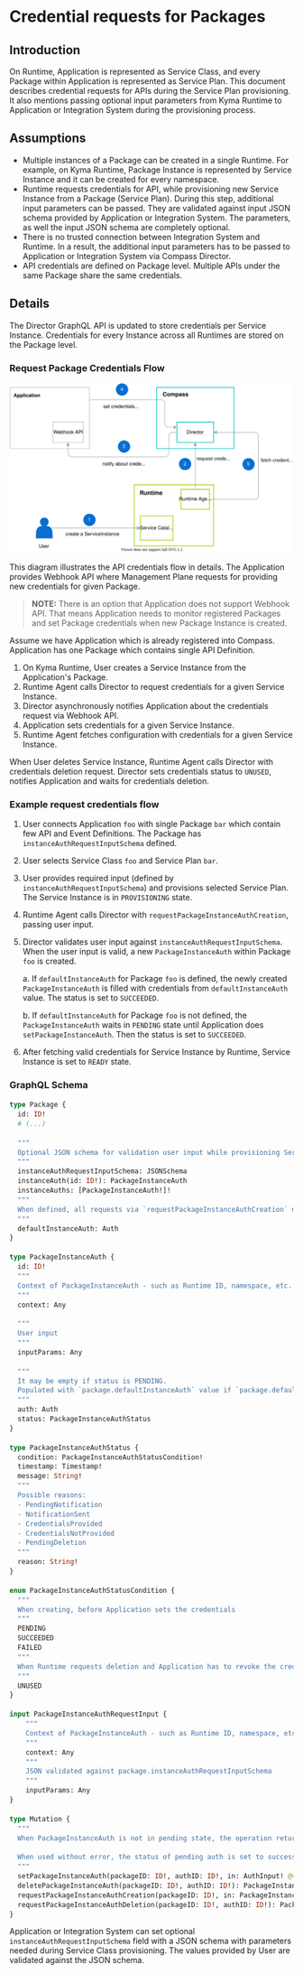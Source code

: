 # Credential requests for Packages

## Introduction

On Runtime, Application is represented as Service Class, and every Package within Application is represented as Service Plan. This document describes credential requests for APIs during the Service Plan provisioning. It also mentions passing optional input parameters from Kyma Runtime to Application or Integration System during the provisioning process.

## Assumptions

- Multiple instances of a Package can be created in a single Runtime. For example, on Kyma Runtime, Package Instance is represented by Service Instance and it can be created for every namespace.
- Runtime requests credentials for API, while provisioning new Service Instance from a Package (Service Plan). During this step, additional input parameters can be passed. They are validated against input JSON schema provided by Application or Integration System. The parameters, as well the input JSON schema are completely optional.
- There is no trusted connection between Integration System and Runtime. In a result, the additional input parameters has to be passed to Application or Integration System via Compass Director.
- API credentials are defined on Package level. Multiple APIs under the same Package share the same credentials.

## Details

The Director GraphQL API is updated to store credentials per Service Instance. Credentials for every Instance across all Runtimes are stored on the Package level.

### Request Package Credentials Flow

![API Credentials Flow](./assets/api-credentials-flow.svg)

This diagram illustrates the API credentials flow in details. The Application provides Webhook API where Management Plane requests for providing new credentials for given Package.

> **NOTE:** There is an option that Application does not support Webhook API. That means Application needs to monitor registered Packages and set Package credentials when new Package Instance is created.

Assume we have Application which is already registered into Compass. Application has one Package which contains single API Definition.

1. On Kyma Runtime, User creates a Service Instance from the Application's Package.
1. Runtime Agent calls Director to request credentials for a given Service Instance.
1. Director asynchronously notifies Application about the credentials request via Webhook API.
1. Application sets credentials for a given Service Instance.
1. Runtime Agent fetches configuration with credentials for a given Service Instance.

When User deletes Service Instance, Runtime Agent calls Director with credentials deletion request. Director sets credentials status to `UNUSED`, notifies Application and waits for credentials deletion.

### Example request credentials flow

1. User connects Application `foo` with single Package `bar` which contain few API and Event Definitions. The Package has `instanceAuthRequestInputSchema` defined.
1. User selects Service Class `foo` and Service Plan `bar`.
1. User provides required input (defined by `instanceAuthRequestInputSchema`) and provisions selected Service Plan. The Service Instance is in `PROVISIONING` state.
1. Runtime Agent calls Director with `requestPackageInstanceAuthCreation`, passing user input.
1. Director validates user input against `instanceAuthRequestInputSchema`. When the user input is valid, a new `PackageInstanceAuth` within Package `foo` is created.
   
   a. If `defaultInstanceAuth` for Package `foo` is defined, the newly created `PackageInstanceAuth` is filled with credentials from `defaultInstanceAuth` value. The status is set to `SUCCEEDED`.
   
   b. If `defaultInstanceAuth` for Package `foo` is not defined, the `PackageInstanceAuth` waits in `PENDING` state until Application does `setPackageInstanceAuth`. Then the status is set to `SUCCEEDED`.
   
1. After fetching valid credentials for Service Instance by Runtime, Service Instance is set to `READY` state.

### GraphQL Schema

```graphql
type Package {
  id: ID!
  # (...)

  """
  Optional JSON schema for validation user input while provisioning Service Class.
  """
  instanceAuthRequestInputSchema: JSONSchema
  instanceAuth(id: ID!): PackageInstanceAuth
  instanceAuths: [PackageInstanceAuth!]!
  """
  When defined, all requests via `requestPackageInstanceAuthCreation` mutation fallback to defaultInstanceAuth.
  """
  defaultInstanceAuth: Auth
}

type PackageInstanceAuth {
  id: ID!
  """
  Context of PackageInstanceAuth - such as Runtime ID, namespace, etc.
  """
  context: Any

  """
  User input
  """
  inputParams: Any
  
  """
  It may be empty if status is PENDING.
  Populated with `package.defaultInstanceAuth` value if `package.defaultAuth` is defined. If not, Compass notifies Application/Integration System about the Auth request.
  """
  auth: Auth
  status: PackageInstanceAuthStatus
}

type PackageInstanceAuthStatus {
  condition: PackageInstanceAuthStatusCondition!
  timestamp: Timestamp!
  message: String!
  """
  Possible reasons:
  - PendingNotification
  - NotificationSent
  - CredentialsProvided
  - CredentialsNotProvided
  - PendingDeletion
  """
  reason: String!
}

enum PackageInstanceAuthStatusCondition {
  """
  When creating, before Application sets the credentials
  """
  PENDING
  SUCCEEDED
  FAILED
  """
  When Runtime requests deletion and Application has to revoke the credentials
  """
  UNUSED
}

input PackageInstanceAuthRequestInput {
	"""
	Context of PackageInstanceAuth - such as Runtime ID, namespace, etc.
	"""
	context: Any
	"""
	JSON validated against package.instanceAuthRequestInputSchema
	"""
	inputParams: Any
}

type Mutation {
  """
  When PackageInstanceAuth is not in pending state, the operation returns error.

  When used without error, the status of pending auth is set to success.
  """
  setPackageInstanceAuth(packageID: ID!, authID: ID!, in: AuthInput! @validate): PackageInstanceAuth!
  deletePackageInstanceAuth(packageID: ID!, authID: ID!): PackageInstanceAuth!
  requestPackageInstanceAuthCreation(packageID: ID!, in: PackageInstanceAuthRequestInput!): PackageInstanceAuth!
  requestPackageInstanceAuthDeletion(packageID: ID!, authID: ID!): PackageInstanceAuth!
}
```

Application or Integration System can set optional `instanceAuthRequestInputSchema` field with a JSON schema with parameters needed during Service Class provisioning. The values provided by User are validated against the JSON schema.
